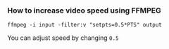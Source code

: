### How to increase video speed using FFMPEG

`ffmpeg -i input -filter:v "setpts=0.5*PTS" output`

You can adjust speed by changing `0.5`